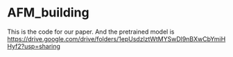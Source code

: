 # AFM_building
This is the code for our paper. And the pretrained model is https://drive.google.com/drive/folders/1epUsdzlztWtMYSwDl9nBXwCbYmiHHyf2?usp=sharing
